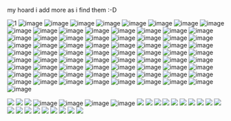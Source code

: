my hoard i add more as i find them :-D

![1](https://github.com/user-attachments/assets/27a97ec7-f139-46fb-a94f-8f441922d202) ![image](https://github.com/user-attachments/assets/98376726-14af-4f70-a770-d2f106a75c92) ![image](https://github.com/user-attachments/assets/08c6540c-8710-4ffc-807a-f1e000cd2f5a) ![image](https://github.com/user-attachments/assets/b7efd1ec-f02d-46ec-b98d-a9d2544e79a7) ![image](https://github.com/user-attachments/assets/ccc3da1e-f566-40d1-a094-be1e01faf374) ![image](https://github.com/user-attachments/assets/b8855fba-a651-4908-aaa2-1c579b814ed8) ![image](https://github.com/user-attachments/assets/e79318b5-f1c9-4fb6-b16c-b6e23869b7e4) ![image](https://github.com/user-attachments/assets/a83545b0-4f10-47d5-a255-816e5f94d737) ![image](https://github.com/user-attachments/assets/4b004888-c41c-487d-b43e-67b321b7b44b) ![image](https://github.com/user-attachments/assets/d21b9579-fe99-42f4-8efe-63aee6b304da) ![image](https://github.com/user-attachments/assets/b43236b7-4505-4140-a6ae-216ac62edb66) ![image](https://github.com/user-attachments/assets/59b0daa4-37d6-432c-896e-b440d8130e49) ![image](https://github.com/user-attachments/assets/f232aff9-ce01-4f8e-93ee-fc5719e24410) ![image](https://github.com/user-attachments/assets/198bc791-ba27-456f-9638-7530ab07ff75) ![image](https://github.com/user-attachments/assets/8f014f8f-d8d3-41f5-89d4-6c316c136d66) ![image](https://github.com/user-attachments/assets/b091d5af-a1ce-44eb-91c0-fc72517c651b) ![image](https://github.com/user-attachments/assets/bc7dcfb6-4c88-49e8-a678-684dd74522e8) ![image](https://github.com/user-attachments/assets/df833a64-55b1-4898-a2eb-a186e203a352) ![image](https://github.com/user-attachments/assets/1e891931-f27f-4814-9722-aca042688280) ![image](https://github.com/user-attachments/assets/cd5d315e-6dd9-42e3-af43-1626397ef8ea) ![image](https://github.com/user-attachments/assets/a1e54dd1-7ce4-4aaa-80cb-7ef0857931d3) ![image](https://github.com/user-attachments/assets/549437da-6669-4832-a2cd-3a54aeed9a84) ![image](https://64.media.tumblr.com/c594ce3e856d8627b23b635c3b294fd6/875540f391644cf2-d4/s100x200/e8b2b8bce32c2a4c6e13968d14ccc8c572ed03df.pnj) ![image](https://github.com/user-attachments/assets/67be7ccd-fca8-4f32-9550-4082ea96a336) ![image](https://github.com/user-attachments/assets/ddd551fe-11ad-4b2b-8942-38b083d7c931) ![image](https://github.com/user-attachments/assets/efab38f4-e05c-42cf-ad66-3551e21dab19) ![image](https://github.com/user-attachments/assets/fceef9c1-5534-4feb-9676-f9d3db6423d9) ![image](https://github.com/user-attachments/assets/8aca898a-bf26-466d-b0a4-8dd2e7577419) ![image](https://github.com/user-attachments/assets/13d4aa03-28bf-43fa-bc76-786825ed911b) ![image](https://github.com/user-attachments/assets/779b0faa-8b88-475a-9700-a7d99fc8ae97) ![image](https://github.com/user-attachments/assets/1b7a47a2-2527-4a17-9b6d-fcbc2c6d58e6) ![image](https://github.com/user-attachments/assets/87627622-5a2f-418d-b42f-1711f823dbca) ![image](https://github.com/user-attachments/assets/f8db1325-0b2c-4eb4-bece-32df16b77855) ![image](https://github.com/user-attachments/assets/82642158-6c32-4c74-a11b-a3b69d71fcf3) ![image](https://github.com/user-attachments/assets/b3614f3f-3f9f-42cd-80a5-dc4b24a056b5) ![image](https://github.com/user-attachments/assets/2bdc0272-bf93-4344-b18b-7289c1993a85) ![image](https://github.com/user-attachments/assets/50b8cfb8-da6d-4a6e-a2ca-ac5edcb9645f) ![image](https://github.com/user-attachments/assets/a974c38e-5269-449c-a485-bd5a9b310508) ![image](https://github.com/user-attachments/assets/5a279fdc-1826-4e08-acf8-5ecb9bba026f) ![image](https://github.com/user-attachments/assets/db70cbf3-762f-4f1d-8680-c71c279e97ee) ![image](https://github.com/user-attachments/assets/0c3039d5-8b71-474f-9235-a9a3253200b9) ![image](https://github.com/user-attachments/assets/5a9f273d-ed32-4757-aeb0-e5a2626cfc36) ![image](https://github.com/user-attachments/assets/c2626446-5dc8-4976-a2be-f768168c289f) ![image](https://github.com/user-attachments/assets/d7b2ca5e-80b9-470f-84df-5821fb843375) ![image](https://github.com/user-attachments/assets/8d44e07c-224d-4cac-8e34-9af6492837e9) ![image](https://github.com/user-attachments/assets/05859232-3f77-4946-a256-5746e17938f4) ![image](https://github.com/user-attachments/assets/88083e18-50eb-4212-941c-8c0f77964eb8) ![image](https://github.com/user-attachments/assets/01bd4555-7115-4abc-9d17-e4ea6cce48a1) ![image](https://github.com/user-attachments/assets/f2d5934f-f057-484e-b5e4-66cf2826b5e8) ![image](https://github.com/user-attachments/assets/5846ede2-3f8e-46be-948f-c3b4315f6531) ![image](https://github.com/user-attachments/assets/914f5c60-8216-4df5-8b22-478227021d36) ![image](https://github.com/user-attachments/assets/fe3c1548-71d1-4ee4-bfe3-5859c96abe5e) ![image](https://github.com/user-attachments/assets/6fe609c3-9c24-48e2-8c86-ca6a31cde71c) ![image](https://github.com/user-attachments/assets/23141430-fd69-45f9-bb02-344cb6447c1e) ![image](https://github.com/user-attachments/assets/ffb6a2e8-8aca-4502-8356-3eef003b07ce) ![image](https://github.com/user-attachments/assets/e2d62255-a05f-4854-b4bf-18f34fa94b2a) ![image](https://github.com/user-attachments/assets/e78309a5-f0d3-4d67-8165-0919a788262d) ![image](https://github.com/user-attachments/assets/4b9e0af2-ffa6-4484-b451-3e12d188daad) ![image](https://github.com/user-attachments/assets/71ecd3cf-a3cc-479f-86db-a455f38f0cd4) ![image](https://github.com/user-attachments/assets/0ab2ed53-c012-4fc5-8d64-050f0a7f8678) ![image](https://github.com/user-attachments/assets/6dcc0b85-89b1-4563-969b-72945b05590c) ![image](https://github.com/user-attachments/assets/545ff6b2-f136-4d48-9547-ac8372179576) ![image](https://github.com/user-attachments/assets/aec6dbb7-8d5f-4e8b-9821-a46601e1180e) ![image](https://github.com/user-attachments/assets/6c550c3b-4382-41bf-9fcd-57e40d89c30e) ![image](https://github.com/user-attachments/assets/082bdc02-8c06-48df-8a4e-0b276c033b07) ![image](https://github.com/user-attachments/assets/caa308da-b70e-45c5-8ddd-5c827822ca48) ![image](https://github.com/user-attachments/assets/66437af1-e434-4350-833c-152eb239f987) ![image](https://github.com/user-attachments/assets/779aeb5b-c676-4007-bca7-93f6988d45c9) ![image](https://github.com/user-attachments/assets/02980863-629a-4ad1-b03c-62656eee9785) ![image](https://github.com/user-attachments/assets/b819ae90-21da-401e-84d3-540a79e9a278) ![image](https://github.com/user-attachments/assets/2f62488d-0c5b-477d-91cc-d96a97ab6528) ![image](https://github.com/user-attachments/assets/4c40a9be-d595-4d50-a1bd-6bfc7c1f41cd) ![image](https://github.com/user-attachments/assets/a1228ebf-b954-4ada-b7e4-176697b9409b) ![image](https://github.com/user-attachments/assets/cda5b313-3801-4612-b56b-0fdec09e13ae)







![](https://64.media.tumblr.com/2fc6e062f39464843b2d01a838572b38/3d3cc5fef462a10a-c0/s100x200/94e10d43cbd7e19396ea364fc5d9184f2bfb80e1.gifv) ![](https://64.media.tumblr.com/6f1c783c7b88285d5b101c1142b00a3b/3d3cc5fef462a10a-6e/s100x200/bc75f1003f97f79ecef6d614cb5ffed8a17dec13.gifv) ![](https://64.media.tumblr.com/16ebb956dc393192326fb76cecef994c/b41d5c643cdba232-21/s100x200/bf8eb48c5827f5049f7cb34126342ba891e0dfd1.gifv) ![image](https://64.media.tumblr.com/6f1e849c82f207142614b66d534bf70d/5e6e6b6c245e427d-a0/s100x200/ced50b2b0105a712fcf965dc3844b07b20639900.gifv) ![image](https://64.media.tumblr.com/02524b806d056b3ebaa235d7c94611cb/5e6e6b6c245e427d-fd/s100x200/e4be8e1af18f26023dece158aee8712caa4fa79e.gifv) ![image](https://64.media.tumblr.com/31aa4335eebbf4b40428db26bb5b7603/52d6e5d40368bef3-43/s100x200/d035542c06add728a6c2d508683c964fc2fcbd2e.gifv) ![image](https://64.media.tumblr.com/1a01a7790cecd6c4ee536a29d662fead/52d6e5d40368bef3-2b/s100x200/ad8d58a409ff1103d19c968df43606ed08530ad0.gifv) ![](https://64.media.tumblr.com/96406f466d99d63305c2fdc98f6038d8/9557c7834709e1a4-2f/s250x400/61ce4d3043fc615a05f7fd66afd5bcc826cde460.webp) ![](https://64.media.tumblr.com/e9155eb537de065f19e052945e18d482/35c0b0b4959561b3-33/s100x200/cd175403b54a85ed1baed745e678d38621657115.gifv) ![](https://64.media.tumblr.com/5b937984c2a197ac2ac4b743e518bfea/a9cc2dd665f1b1b3-d3/s100x200/b8d8bd79893fc70c520fecc86dc3f62145ec2275.gifv) ![](https://64.media.tumblr.com/954547a07fc0cd0c7fde5e29443d3e4e/216ca0da85ae40a1-87/s100x200/88496312a96277a2d263b01c868524c0f2eda607.gifv) ![](https://64.media.tumblr.com/68bb9e71ec030bfeb579002c6761aa36/f943d9890bee0f57-d7/s100x200/4e6235d22f09d6f581c9ed7602f7efe44b313f2d.gifv) ![](https://64.media.tumblr.com/60ee4f723ba8d7d0f0d4d122c78a1c7d/f943d9890bee0f57-ef/s100x200/04d917a7591751eddc5c90796f21b8b83ec71cdc.gifv) ![](https://64.media.tumblr.com/c95a53ad94bc46cdb1272d2f9f729bc7/6a70421431bb75b9-8c/s100x200/044a323da027bd680c321041c6f35742dd4f33db.gifv) ![](https://64.media.tumblr.com/3dea1319246c115c17c48c843c565890/6a70421431bb75b9-cc/s100x200/02e209c1ac957ae95d70e5f3808b4e8abd9d0fb6.gifv) ![](https://64.media.tumblr.com/9fb2e42c06b8771d2c1199b7635c4059/6a70421431bb75b9-9a/s100x200/399683ceca7b560304b5901676f1301f491b9d08.gifv) ![](https://64.media.tumblr.com/1e041ba8a6a7ce0f3a65ab5d039f64d8/291b57fc1bf1e0d5-cd/s100x200/0dc13c81662c8943dd01beba7321a835eaee52a4.gifv) ![](https://64.media.tumblr.com/4a13830dd275bcafd1482e1dbb1fc45e/aea03be4610b71fb-55/s100x200/91a28c42546a62ce7a5192d2723cbc3fd101462c.gifv) ![](https://64.media.tumblr.com/aef9d0281bbd676b9ec74916bdfdf124/ba16d020129a2a85-32/s100x200/a63677b24e98c35821acfb50a593f1b37c3f90b5.gifv) ![](https://64.media.tumblr.com/07ff324b9ea760b872e7786a450c5a4f/0d9c08ed8003adc6-f1/s100x200/d00e6a608e80f959b40045166618c6d52680f1a4.gifv) ![](https://64.media.tumblr.com/ef9a203a92930f473e44a4bcb7c9cfeb/e4a0bbfbab0a44fe-7f/s100x200/8914b8d54834a504327416ffea1212a42fd910e5.gifv) ![](https://64.media.tumblr.com/b707829b29b9dbaed316214b13aa2305/e4a0bbfbab0a44fe-6b/s100x200/fa6928702d789f8713e5b33b69a54c614c7cd077.gifv) ![](https://64.media.tumblr.com/f77ec54bc157d6b8c3188ff2ee32481c/a5b6896041f0ab1d-83/s100x200/d254481724d4c7fc7ae97d74377dbdb81a81dce9.webp) ![](https://64.media.tumblr.com/60bb4883a6f5f48ab080fcb73210b9a9/100bd89b546f5170-30/s100x200/41f6da25b0d8994f8118a48042e04f151a9827d1.gifv) ![](https://64.media.tumblr.com/ca0310006f252bd4211f8d9f35442e20/5214793bf47136a1-42/s100x200/f96dc14649775acc3d3f439dcb1cc48322191f43.gifv) ![](https://64.media.tumblr.com/d08d33f3e0d841e6113cf95b1d85292a/5f9ed5b1378f8ada-ad/s100x200/d41d528c5bea375e536851e32bea4efb4f2ff6c8.gifv)
